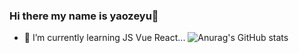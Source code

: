 ### Hi there my name is yaozeyu👋
- 🌱 I’m currently learning JS Vue React...
![Anurag's GitHub stats](https://github-readme-stats.vercel.app/api?username=aozeyu&show_icons=true&theme=radical)



<!--
**aozeyu/aozeyu** is a ✨ _special_ ✨ repository because its `README.md` (this file) appears on your GitHub profile.

Here are some ideas to get you started:

- 🔭 I’m currently working on ...
- 🌱 I’m currently learning ...
- 👯 I’m looking to collaborate on ...
- 🤔 I’m looking for help with ...
- 💬 Ask me about ...
- 📫 How to reach me: ...
- 😄 Pronouns: ...
- ⚡ Fun fact: ...
-->
